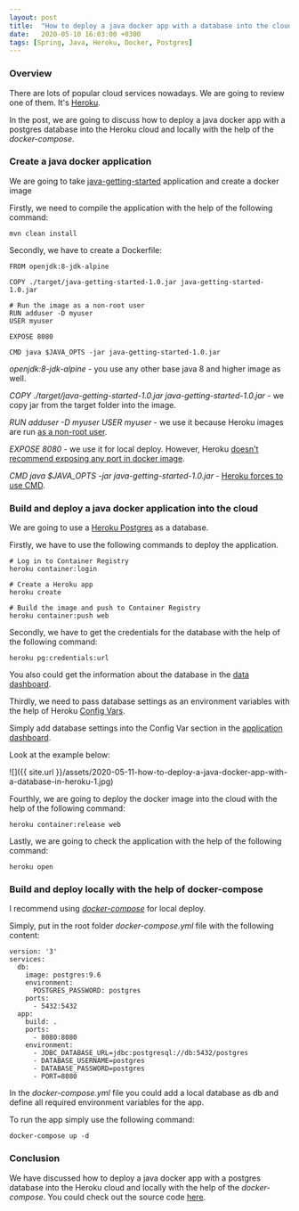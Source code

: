 ```yaml
---
layout: post
title:  "How to deploy a java docker app with a database into the cloud"
date:   2020-05-10 16:03:00 +0300
tags: [Spring, Java, Heroku, Docker, Postgres]
---
```


### Overview 

There are lots of popular cloud services nowadays. We are going to review one of them. It's [Heroku](https://www.heroku.com/).

In the post, we are going to discuss how to deploy a java docker app with a postgres database into the Heroku cloud and locally with the help of the *docker-compose*.

### Create a java docker application

We are going to take [java-getting-started](https://github.com/heroku/java-getting-started) application and create a docker image

Firstly, we need to compile the application with the help of the following command:

```
mvn clean install
```

Secondly, we have to create a Dockerfile:

```
FROM openjdk:8-jdk-alpine

COPY ./target/java-getting-started-1.0.jar java-getting-started-1.0.jar

# Run the image as a non-root user
RUN adduser -D myuser
USER myuser

EXPOSE 8080

CMD java $JAVA_OPTS -jar java-getting-started-1.0.jar
```

*openjdk:8-jdk-alpine* - you use any other base java 8 and higher image as well.

*COPY ./target/java-getting-started-1.0.jar java-getting-started-1.0.jar* - we copy jar from the target folder into the image.

*RUN adduser -D myuser
 USER myuser* - we use it because Heroku images are run [as a non-root user](https://devcenter.heroku.com/articles/container-registry-and-runtime#run-the-image-as-a-non-root-user). 

*EXPOSE 8080* - we use it for local deploy. However, Heroku [doesn't recommend exposing any port in docker image](https://devcenter.heroku.com/articles/container-registry-and-runtime#dockerfile-commands-and-runtime).

*CMD java $JAVA_OPTS -jar java-getting-started-1.0.jar* - [Heroku forces to use CMD](https://devcenter.heroku.com/articles/container-registry-and-runtime#dockerfile-commands-and-runtime).

### Build and deploy a java docker application into the cloud

We are going to use a [Heroku Postgres](https://www.heroku.com/postgres) as a database.

Firstly, we have to use the following commands to deploy the application.

```
# Log in to Container Registry
heroku container:login

# Create a Heroku app
heroku create

# Build the image and push to Container Registry
heroku container:push web
```

Secondly, we have to get the credentials for the database with the help of the following command:

```
heroku pg:credentials:url
```

You also could get the information about the database in the [data dashboard](https://data.heroku.com/).

Thirdly, we need to pass database settings as an environment variables with the help of Heroku [Config Vars](https://devcenter.heroku.com/articles/config-vars).

Simply add database settings into the Config Var section in the [application dashboard](https://dashboard.heroku.com/apps/).

Look at the example below:

![]({{ site.url }}/assets/2020-05-11-how-to-deploy-a-java-docker-app-with-a-database-in-heroku-1.jpg)

Fourthly, we are going to deploy the docker image into the cloud with the help of the following command:

```
heroku container:release web
```

Lastly, we are going to check the application with the help of the following command:

```
heroku open
```

### Build and deploy locally with the help of docker-compose

I recommend using [*docker-compose*](https://docs.docker.com/compose/) for local deploy.

Simply, put in the root folder *docker-compose.yml* file with the following content:

```
version: '3'
services:
  db:
    image: postgres:9.6
    environment:
      POSTGRES_PASSWORD: postgres
    ports:
      - 5432:5432
  app:
    build: .
    ports:
      - 8080:8080
    environment:
      - JDBC_DATABASE_URL=jdbc:postgresql://db:5432/postgres
      - DATABASE_USERNAME=postgres
      - DATABASE_PASSWORD=postgres
      - PORT=8080
``` 

In the *docker-compose.yml* file you could add a local database as db and define all required environment variables for the app.

To run the app simply use the following command:

```
docker-compose up -d
``` 

### Conclusion

We have discussed how to deploy a java docker app with a postgres database into the Heroku cloud and locally with the help of the *docker-compose*.
You could check out the source code [here](https://github.com/vmaks/java-getting-started).
